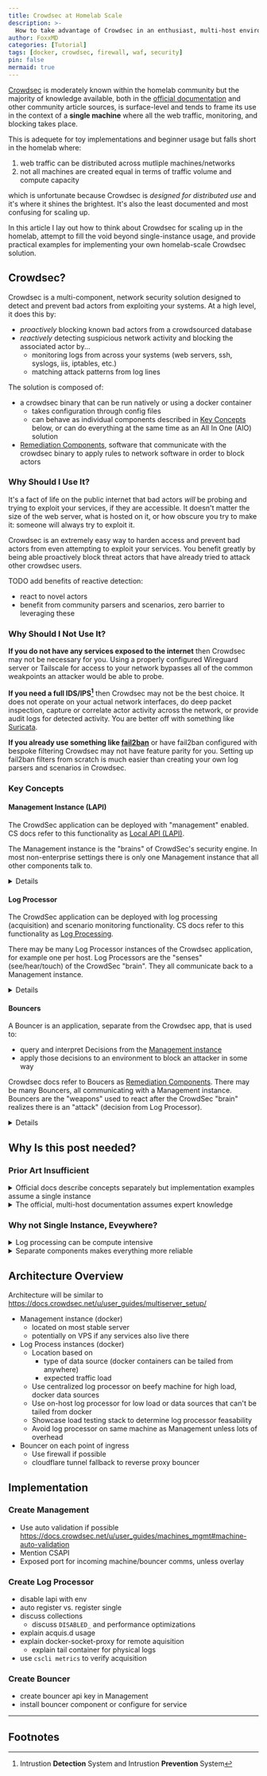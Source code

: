 ```yaml
---
title: Crowdsec at Homelab Scale
description: >-
  How to take advantage of Crowdsec in an enthusiast, multi-host environment
author: FoxxMD
categories: [Tutorial]
tags: [docker, crowdsec, firewall, waf, security]
pin: false
mermaid: true
---
```


[Crowdsec](https://www.crowdsec.net/) is moderately known within the homelab community but the majority of knowledge available, both in the [official documentation](https://docs.crowdsec.net/docs/intro/) and other community article sources, is surface-level and tends to frame its use in the context of a **single machine** where all the web traffic, monitoring, and blocking takes place.

This is adequete for toy implementations and beginner usage but falls short in the homelab where:

1. web traffic can be distributed across mutliple machines/networks
2. not all machines are created equal in terms of traffic volume and compute capacity

which is unfortunate because Crowdsec is *designed for distributed use* and it's where it shines the brightest. It's also the least documented and most confusing for scaling up.

In this article I lay out how to think about Crowdsec for scaling up in the homelab, attempt to fill the void beyond single-instance usage, and provide practical examples for implementing your own homelab-scale Crowdsec solution.

## Crowdsec?

Crowdsec is a multi-component, network security solution designed to detect and prevent bad actors from exploiting your systems. At a high level, it does this by:

* *proactively* blocking known bad actors from a crowdsourced database
* *reactively* detecting suspicious network activity and blocking the associated actor by...
  * monitoring logs from across your systems (web servers, ssh, syslogs, iis, iptables, etc.)
  * matching attack patterns from log lines

The solution is composed of:

* a crowdsec binary that can be run natively or using a docker container
  * takes configuration through config files
  * can behave as individual components described in [Key Concepts](#key-concepts) below, or can do everything at the same time as an All In One (AIO) solution
* [Remediation Components](#bouncers), software that communicate with the crowdsec binary to apply rules to network software in order to block actors

### Why Should I Use It?

It's a fact of life on the public internet that bad actors *will* be probing and trying to exploit your services, if they are accessible. It doesn't matter the size of the web server, what is hosted on it, or how obscure you try to make it: someone will always try to exploit it.

Crowdsec is an extremely easy way to harden access and prevent bad actors from even attempting to exploit your services. You benefit greatly by being able proactively block threat actors that have already tried to attack other crowdsec users.

TODO add benefits of reactive detection:

* react to novel actors
* benefit from community parsers and scenarios, zero barrier to leveraging these

### Why Should I Not Use It?

**If you do not have any services exposed to the internet** then Crowdsec may not be necessary for you. Using a properly configured Wireguard server or Tailscale for access to your network bypasses all of the common weakpoints an attacker would be able to probe.

**If you need a full IDS/IPS[^detection]** then Crowdsec may not be the best choice. It does not operate on your actual network interfaces, do deep packet inspection, capture or correlate actor activity across the network, or provide audit logs for detected activity. You are better off with something like [Suricata](https://suricata.io/).

**If you already use something like [fail2ban](https://github.com/fail2ban/fail2ban)** or have fail2ban configured with bespoke filtering Crowdsec may not have feature parity for you. Setting up fail2ban filters from scratch is much easier than creating your own log parsers and scenarios in Crowdsec.

### Key Concepts

#### Management Instance (LAPI)

The CrowdSec application can be deployed with "management" enabled. CS docs refer to this functionality as [Local API (LAPI)](https://docs.crowdsec.net/u/user_guides/lapi_mgmt).

The Management instance is the "brains" of CrowdSec's security engine. In most non-enterprise settings there is only one Management instance that all other components talk to.

<details markdown=1>

<summary>Details</summary>

The management functionality enables the CS app to:

* Recieve decisions ("ban IP X for Y minutes") from [Log Processors](#log-processor)
* Register Log Processors (authenticate that a Log Processor can send it decisions)
* Contain a database of all decisions that [Bouncers](#bouncers) can query to apply those decisions to block attackers
  * IE the [firewall bouncer](https://docs.crowdsec.net/u/bouncers/firewall) on a machine can get all IPs that should be blocked, from the Management Instance, and add them to firewall rules for that machine
* Send notifications for decisions it recieves (ping Slack that IP X is banned for Y minutes)
* Enable you to use the crowdsec cli, [`cscli`](https://docs.crowdsec.net/docs/next/cscli/), to manage those decicions and which Log Processors are authenticated

Notably, the Management instance does *not* need acquisition config or hub collections/scenarios/etc installed on it. That is only needed on Log Processors.

```mermaid
flowchart TD

    subgraph mgt[crowdsec app lapi]
    dec[decisions] -->|bans IPs and stores| db[database]
    mac[machines]
    end

    mac -->|authenticate| lp1
    mac -->|authenticate| lp2

    subgraph lp1[crowdsec app on server1]
    buck1[scenario buckets from log processor] -->|sends alert| dec
    end

    subgraph lp2[crowdsec app on server2]
    buck2[scenario buckets from log processor] -->|sends alert| dec
    end
```

</details>

#### Log Processor

The CrowdSec application can be deployed with log processing (acquisition) and scenario monitoring functionality. CS docs refer to this functionality as [Log Processing](https://docs.crowdsec.net/docs/next/log_processor/intro).

There may be many Log Processor instances of the Crowdsec application, for example one per host. Log Processors are the "senses" (see/hear/touch) of the CrowdSec "brain". They all communicate back to a Management instance.

<details markdown=1>

<summary>Details</summary>

When the CS app is used for Log Processing it:

* Has user-defined configuration to tell it what [Data Sources](https://docs.crowdsec.net/docs/next/log_processor/data_sources/intro) to consume, known as [acquistion](https://docs.crowdsec.net/docs/next/log_processor/intro#acquistions)
  * This is anything from `.log` files [on disk](https://docs.crowdsec.net/docs/next/log_processor/data_sources/file), to tailing [docker containers](https://docs.crowdsec.net/docs/next/log_processor/data_sources/docker), to tailing [journald (systemd)](https://docs.crowdsec.net/docs/next/log_processor/data_sources/journald)
* Installs and uses [Parsers](https://docs.crowdsec.net/docs/next/log_processor/parsers/intro) to understand the data consumed from Data Sources
* Installs and uses [Scenarios](https://docs.crowdsec.net/docs/next/log_processor/scenarios/intro) to monitor the parsed data for attack events
  * When a Scenario is triggered it sends a Decision to the [Management instance](#management-instance-lapi)

Note: Data Source, Parsers, and Scenarios can be installed as bundles called [**Collections**](https://app.crowdsec.net/hub/collections).

```mermaid
flowchart TD

    subgraph lp[crowdsec app]
    acquiconf[acqui.d config] -->|use traefik.log| acqui
    acqui[acquisition] -->|parsers file and detects patterns| sc[scenario buckets]
    end

    subgraph traefik[traefik]
    tlog[access log traefik.log] -->|reads log file| acqui
    end

     sc -->|send alert| mgt[crowdsec app lapi]
```

</details>

#### Bouncers

A Bouncer is an application, separate from the Crowdsec app, that is used to:

* query and interpret Decisions from the [Management instance](#management-instance-lapi)
* apply those decisions to an environment to block an attacker in some way

Crowdsec docs refer to Boucers as [Remediation Components](https://docs.crowdsec.net/u/bouncers/intro). There may be many Bouncers, all communicating with a Management instance. Bouncers are the "weapons" used to react after the CrowdSec "brain" realizes there is an "attack" (decision from Log Processor).

<details markdown=1>

<summary>Details</summary>

Some examples of bouncers, and how they use Management:

* [Firewall](https://docs.crowdsec.net/u/bouncers/firewall) - gets all IPs from Decicions stored in the Management instance and applies them as `BLOCK` rules to a host's firewall application (`iptables` or `nftables`)
* [Traefik](https://plugins.traefik.io/plugins/6335346ca4caa9ddeffda116/crowdsec-bouncer-traefik-plugin) - Installed as a middleware. When a request is intercepted it queries the Management instance for the request IP. If the IP is banned it returns a 403.

CS develops and maintains a large list of Bouncers for all popular platforms.

```mermaid
flowchart TD

    subgraph mgt[crowdsec app lapi]
    boun[bouncers] -->|create key| bkey[bouncer keys]
    dec[decisions]
    end

    bkey <-->|Use key to authenticate| bouncer1

    subgraph bouncer1[firewall on server1]
    dec -->|pulls decision IPs to block| rules[firewall rules]
    end
```

</details>

## Why Is this post needed?

### Prior Art Insufficient

<details markdown=1>

<summary>Official docs describe concepts separately but implementation examples assume a single instance</summary>

 There's a disconnect for new users when trying to match up what is the described in the documentation with what is immediately shown in code: [Architecture](https://docs.crowdsec.net/docs/next/intro#architecture) and [Concepts](https://docs.crowdsec.net/docs/next/concepts) describe individual components but then [acquisiton](https://docs.crowdsec.net/docs/next/log_processor/intro/) only shows reading files from a local directory, or [LAPI docs](https://docs.crowdsec.net/docs/next/local_api/configuration) mention different machines but doesn't give context on why you would have different machines or the full setup for two in a management/child relationship.

</details>

<details markdown=1>

<summary>The official, multi-host documentation assumes expert knowledge</summary>

They fail to consider if the reader has strong mental model of how Crowdsec works to begin with.

The [guide](https://docs.crowdsec.net/u/user_guides/multiserver_setup/) provides links to getting started guides and some commands for getting log processors registered with LAPI but fails to convey to the user that the crowdsec app can be used for separate roles. It falls short with helping transform the mental model of "this is all one app on one machine" to "this app can operate independently for only one role and then communicate with another crowdsec app acting as management".

The [blog post](https://www.crowdsec.net/blog/multi-server-setup) does a better job of explaining the architecture but assumes you are switching to postgres for a shared database which is not necessary if there is only one management instance. The post is more geared for an enterprise or large-scale deployment which is too overkill for homelab scale.

</details>

### Why not Single Instance, Eveywhere?

<details markdown=1>

<summary>Log processing can be compute intensive</summary>

https://github.com/FoxxMD/crowdsecBench

</details>

<details markdown=1>

<summary>Separate components makes everything more reliable</summary>

IE log processor goes down or requires restart, don't make lapi unavailable for bouncers

</details>

## Architecture Overview

Architecture will be similar to https://docs.crowdsec.net/u/user_guides/multiserver_setup/

* Management instance (docker)
  * located on most stable server
  * potentially on VPS if any services also live there
* Log Process instances (docker)
  * Location based on 
    * type of data source (docker containers can be tailed from anywhere)
    * expected traffic load 
  * Use centralized log processor on beefy machine for high load, docker data sources
  * Use on-host log processor for low load or data sources that can't be tailed from docker
  * Showcase load testing stack to determine log processor feasability
  * Avoid log processor on same machine as Management unless lots of overhead
* Bouncer on each point of ingress
  * Use firewall if possible
  * cloudflare tunnel fallback to reverse proxy bouncer

## Implementation

### Create Management

* Use auto validation if possible https://docs.crowdsec.net/u/user_guides/machines_mgmt#machine-auto-validation
* Mention CSAPI
* Exposed port for incoming machine/bouncer comms, unless overlay

### Create Log Processor

* disable lapi with env
* auto register vs. register single
* discuss collections
  * discuss `DISABLED_` and performance optimizations
* explain acquis.d usage
* explain docker-socket-proxy for remote aquisition
  * explain tail container for physical logs
* use `cscli metrics` to verify acquisition

### Create Bouncer

* create bouncer api key in Management
* install bouncer component or configure for service

___

## Footnotes

[^detection]: Intrustion **Detection** System and Intrustion **Prevention** System
